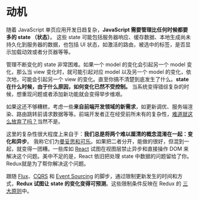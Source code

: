 # 动机

随着 JavaScript 单页应用开发日趋复杂，**JavaScript 需要管理比任何时候都要多的 state （状态）**。 这些 state 可能包括服务器响应、缓存数据、本地生成尚未持久化到服务器的数据，也包括 UI 状态，如激活的路由，被选中的标签，是否显示加载动效或者分页器等等。

管理不断变化的 state 非常困难。如果一个 model 的变化会引起另一个 model 变化，那么当 view 变化时，就可能引起对应 model 以及另一个 model 的变化，依次地，可能会引起另一个 view 的变化。直至你搞不清楚到底发生了什么。**state 在什么时候，由于什么原因，如何变化已然不受控制。** 当系统变得错综复杂的时候，想重现问题或者添加新功能就会变得举步维艰。

如果这还不够糟糕，考虑一些**来自前端开发领域的新需求**，如更新调优、服务端渲染、路由跳转前请求数据等等。前端开发者正在经受前所未有的复杂性，[难道就这么放弃了吗？](http://www.quirksmode.org/blog/archives/2015/07/stop_pushing_th.html)当然不是。

这里的复杂性很大程度上来自于：**我们总是将两个难以厘清的概念混淆在一起：变化和异步**。 我称它们为[曼妥思和可乐](https://en.wikipedia.org/wiki/Diet_Coke_and_Mentos_eruption)。如果把二者分开，能做的很好，但混到一起，就变得一团糟。一些库如 [React](http://facebook.github.io/react) 试图在视图层禁止异步和直接操作 DOM 来解决这个问题。美中不足的是，React 依旧把处理 state 中数据的问题留给了你。Redux就是为了帮你解决这个问题。

跟随 [Flux](http://facebook.github.io/flux)、[CQRS](http://martinfowler.com/bliki/CQRS.html) 和 [Event Sourcing](http://martinfowler.com/eaaDev/EventSourcing.html) 的脚步，通过限制更新发生的时间和方式，**Redux 试图让 state 的变化变得可预测**。这些限制条件反映在 Redux 的 [三大原则](ThreePrinciples.md)中。
